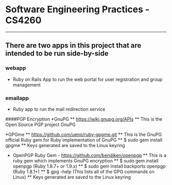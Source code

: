 # Software Engineering Practices - CS4260

---

## There are two apps in this project that are intended to be run side-by-side

### webapp 
*   Ruby on Rails App to run the web portal for user registration and group management


### emailapp
*   Ruby app to run the mail redirection service
	
	
####PGP Encryption
*GnuPG
** https://wiki.gnupg.org/APIs
** This is the Open Source PGP project GnuPG

*GPGme
** https://github.com/ueno/ruby-gpgme.git
** This is the GnuPG official Ruby gem for Ruby implementation of GnuPG
** $ sudo gem install gpgme
** Keys generated are saved to the Linux keyring

* OpenPGP Ruby Gem - https://github.com/bendiken/openpgp
** This is a ruby gem which implements GnuPG encryption
** $ sudo gem install openpgp (Ruby 1.8.7+ or 1.9.x)
** $ sudo gem install backports openpgp (Ruby 1.8.1+)
** $ gpg -help (This lists all of the GPG commands on Linux)
** Keys generated are saved to the Linux keyring